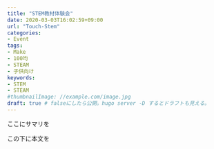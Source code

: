 ```yaml
---
title: "STEM教材体験会"
date: 2020-03-03T16:02:59+09:00
url: "Touch-Stem"
categories:
- Event
tags:
- Make
- 100均
- STEAM
- 子供向け
keywords:
- STEM
- STEAM
#thumbnailImage: //example.com/image.jpg
draft: true # falseにしたら公開。hugo server -D するとドラフトも見える。
---
```

ここにサマリを
<!--more-->
この下に本文を